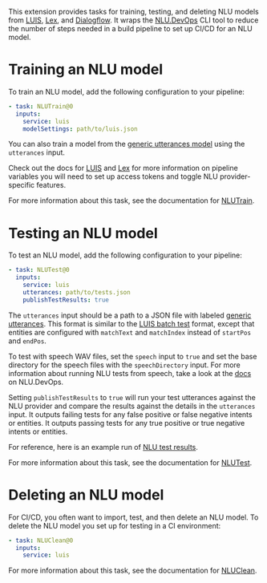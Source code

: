 
This extension provides tasks for training, testing, and deleting NLU models from [LUIS](https://luis.ai), [Lex](https://aws.amazon.com/lex), and [Dialogflow](https://dialogflow.com). It wraps the [NLU.DevOps](https://github.com/microsoft/NLU.DevOps) CLI tool to reduce the number of steps needed in a build pipeline to set up CI/CD for an NLU model.

# Training an NLU model

To train an NLU model, add the following configuration to your pipeline:
```yaml
- task: NLUTrain@0
  inputs:
    service: luis
    modelSettings: path/to/luis.json
```
You can also train a model from the [generic utterances model](https://microsoft.github.io/NLU.DevOps/docs/GenericUtterances.html) using the `utterances` input.

Check out the docs for [LUIS](https://microsoft.github.io/NLU.DevOps/docs/LuisEndpointConfiguration.html) and [Lex](https://microsoft.github.io/NLU.DevOps/docs/LexEndpointConfiguration.html) for more information on pipeline variables you will need to set up access tokens and toggle NLU provider-specific features.

For more information about this task, see the documentation for [NLUTrain](https://microsoft.github.io/NLU.DevOps/docs/NLUTrainTask.html).

# Testing an NLU model

To test an NLU model, add the following configuration to your pipeline:
```yaml
- task: NLUTest@0
  inputs:
    service: luis
    utterances: path/to/tests.json
    publishTestResults: true
```

The `utterances` input should be a path to a JSON file with labeled [generic utterances](https://microsoft.github.io/NLU.DevOps/docs/GenericUtterances.html). This format is similar to the [LUIS batch test](https://docs.microsoft.com/en-us/azure/cognitive-services/luis/luis-concept-batch-test#batch-file-format) format, except that entities are configured with `matchText` and `matchIndex` instead of `startPos` and `endPos`.

To test with speech WAV files, set the `speech` input to `true` and set the base directory for the speech files with the `speechDirectory` input. For more information about running NLU tests from speech, take a look at the [docs](https://microsoft.github.io/NLU.DevOps/docs/Test.html#getting-started-with-speech) on NLU.DevOps.

Setting `publishTestResults` to `true` will run your test utterances against the NLU provider and compare the results against the details in the `utterances` input. It outputs failing tests for any false positive or false negative intents or entities. It outputs passing tests for any true positive or true negative intents or entities.

For reference, here is an example run of [NLU test results](https://dev.azure.com/NLUDevOps/NLU.DevOps/_build/results?buildId=574&view=ms.vss-test-web.build-test-results-tab).

For more information about this task, see the documentation for [NLUTest](https://microsoft.github.io/NLU.DevOps/docs/NLUTestTask.html).

# Deleting an NLU model

For CI/CD, you often want to import, test, and then delete an NLU model. To delete the NLU model you set up for testing in a CI environment:
```yaml
- task: NLUClean@0
  inputs:
    service: luis
```

For more information about this task, see the documentation for [NLUClean](https://microsoft.github.io/NLU.DevOps/docs/NLUCleanTask.html).
